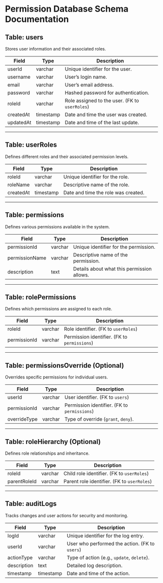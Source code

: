 # **Permission Database Schema Documentation**

## **Table: users**
Stores user information and their associated roles.

| Field     | Type      | Description                                   |
|----------|----------|-----------------------------------------------|
| userId   | varchar  | Unique identifier for the user.               |
| username | varchar  | User’s login name.                            |
| email    | varchar  | User’s email address.                         |
| password | varchar  | Hashed password for authentication.           |
| roleId   | varchar  | Role assigned to the user. (FK to `userRoles`) |
| createdAt | timestamp | Date and time the user was created.         |
| updatedAt | timestamp | Date and time of the last update.           |

---

## **Table: userRoles**
Defines different roles and their associated permission levels.

| Field     | Type      | Description                                   |
|----------|----------|-----------------------------------------------|
| roleId   | varchar  | Unique identifier for the role.               |
| roleName | varchar  | Descriptive name of the role.                 |
| createdAt | timestamp | Date and time the role was created.         |

---

## **Table: permissions**
Defines various permissions available in the system.

| Field         | Type      | Description                                    |
|--------------|----------|------------------------------------------------|
| permissionId | varchar  | Unique identifier for the permission.         |
| permissionName | varchar  | Descriptive name of the permission.        |
| description  | text     | Details about what this permission allows.    |

---

## **Table: rolePermissions**
Defines which permissions are assigned to each role.

| Field        | Type      | Description                                    |
|-------------|----------|------------------------------------------------|
| roleId      | varchar  | Role identifier. (FK to `userRoles`)           |
| permissionId | varchar  | Permission identifier. (FK to `permissions`) |

---

## **Table: permissionsOverride (Optional)**
Overrides specific permissions for individual users.

| Field       | Type      | Description                                   |
|------------|----------|-----------------------------------------------|
| userId     | varchar  | User identifier. (FK to `users`)             |
| permissionId | varchar  | Permission identifier. (FK to `permissions`) |
| overrideType | varchar  | Type of override (`grant`, `deny`).         |

---

## **Table: roleHierarchy (Optional)**
Defines role relationships and inheritance.

| Field        | Type      | Description                                   |
|-------------|----------|-----------------------------------------------|
| roleId      | varchar  | Child role identifier. (FK to `userRoles`)   |
| parentRoleId | varchar  | Parent role identifier. (FK to `userRoles`) |

---

## **Table: auditLogs**
Tracks changes and user actions for security and monitoring.

| Field       | Type      | Description                                   |
|------------|----------|-----------------------------------------------|
| logId      | varchar  | Unique identifier for the log entry.         |
| userId     | varchar  | User who performed the action. (FK to `users`) |
| actionType | varchar  | Type of action (e.g., `update`, `delete`).    |
| description | text     | Detailed log description.                    |
| timestamp  | timestamp | Date and time of the action. 